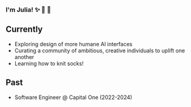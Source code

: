 ### I'm Julia! ✨ 📝  🧶

## Currently
- Exploring design of more humane AI interfaces
- Curating a community of ambitious, creative individuals to uplift one another
- Learning how to knit socks!

## Past
- Software Engineer @ Capital One (2022-2024)
